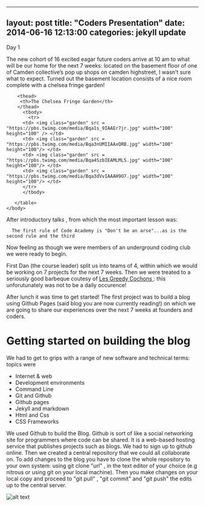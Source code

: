 
---
layout: post
title:  "Coders Presentation"
date:   2014-06-16 12:13:00
categories: jekyll update
---
Day 1

The new cohort of 16 excited eagar future coders arrive at 10 am to what will be our home for the next 7 weeks: located on the basement floor of one of Camden collective’s pop up shops on camden highstreet, I wasn’t sure what to expect. Turned out the basement location consists of a nice room complete with a chelsea fringe garden!

<html>
	<head>
		<link type="text/css" rel="stylesheet" href="main.css" />
		<title>My Photo Page</title>
	</head>
<body>
	   <table>
	   
	    <thead>
	     <th>The Chelsea Fringe Garden</th>
	    </thead>
	      <tbody>
         	<tr>
          <td> <img class="garden" src = "https://pbs.twimg.com/media/Bqa1s_9IAAEr7jr.jpg" width="100" height="100" /> </td>
          <td> <img class="garden" src = "https://pbs.twimg.com/media/Bqa3nUMIIAAxQRB.jpg" width="100" height="100"/> </td>
          <td> <img class="garden" src = "https://pbs.twimg.com/media/Bqa4SzbIEAMLMLS.jpg" width="100" height="100"/> </td>
          <td> <img class="garden" src = "https://pbs.twimg.com/media/Bqa3dVvIAAAH9O7.jpg" width="100" height="100"/> </td>
          </tr>
 	      </tbody>
	
	   </table>
	</body>
</html>

After introductory talks , from which the most important lesson was:

      The first rule of Code Academy is "Don't be an arse"...as is the second rule and the third


Now feeling as though we were members of an underground coding club we were ready to begin.

First Dan (the course leader) split us into teams of 4, within which we would be working on 7 projects for the next 7 weeks. Then we were treated to a seriously good barbeque coutesy of <a href= "http://www.lesgreedycochons.co.uk/" target="_blank"> Les Greedy Cochons </a>: this unforutunately was not to be a daily occurence!

After lunch it was time to get started! The first project was to build a blog using Github Pages (said blog you are now currently reading!) on which we are going to share our experiences over the next 7 weeks at founders and coders.

<h1> Getting started on building the blog </h1>

We had to get to grips with a range of new software and technical terms: topics were

<ul>
<li> Internet & web </li>
<li> Development environments </li>
<li> Command Line </li>
<li> Git and Github </li>
<li> Github pages </li>
<li> Jekyll and markdown </li>
<li> Html and Css </li>
<li> CSS Frameworks </li>
</ul>

We used Github to build the Blog. Github is sort of like a social networking site for programmers where code can be shared. It is a web-based hosting service that publishes projects such as blogs. We had to sign up to github online. Then we created a central repository that we could all collaborate on. To add changes to the blog you have to clone the whole repository to your own system: using git clone "url" , in the text editor of your choice (e.g nitrous or using git on your local machine). Then you make changes on your local copy and proceed to "git pull" , "git commit" and "git push" the edits up to the central server. 

![alt text](https://raw.githubusercontent.com/leochilds/leodev/gh-pages/images/Everyone.jpg)




